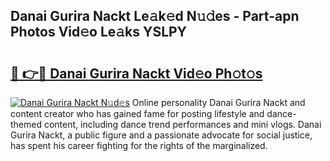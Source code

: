 ## Danai Gurira Nackt Le𝚊k𝚎d N𝚞𝚍es - Part-apn Photos Vid𝚎o Le𝚊ks YSLPY

# <h2><a href="http://fb6w61x.evod.top/?m=Danai+Gurira+Nackt">🔗 👉🔴 Danai Gurira Nackt Vid𝚎o Ph𝚘t𝚘s</a></h2>

[![Danai Gurira Nackt N𝚞d𝚎s](https://i.imgur.com/8V9OHl7.gif)](http://fb6w61x.evod.top/?m=Danai+Gurira+Nackt)
Online personality Danai Gurira Nackt and content creator who has gained fame for posting lifestyle and dance-themed content, including dance trend performances and mini vlogs. Danai Gurira Nackt, a public figure and a passionate advocate for social justice, has spent his career fighting for the rights of the marginalized. 

